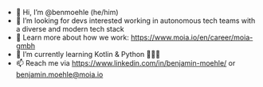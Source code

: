 - 👋 Hi, I’m @benmoehle (he/him)
- 👀 I’m looking for devs interested working in autonomous tech teams with a diverse and modern tech stack
- 🌈 Learn more about how we work: https://www.moia.io/en/career/moia-gmbh
- 🌱 I’m currently learning Kotlin & Python 👨🏼‍🎓 
- 📫 Reach me via https://www.linkedin.com/in/benjamin-moehle/ or benjamin.moehle@moia.io
